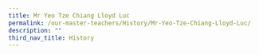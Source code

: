 ```yaml
---
title: Mr Yeo Tze Chiang Lloyd Luc
permalink: /our-master-teachers/History/Mr-Yeo-Tze-Chiang-Lloyd-Luc/
description: ""
third_nav_title: History
---
```

